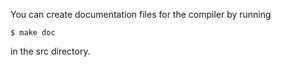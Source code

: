You can create documentation files for the compiler by running
		
	$ make doc

in the src directory.
